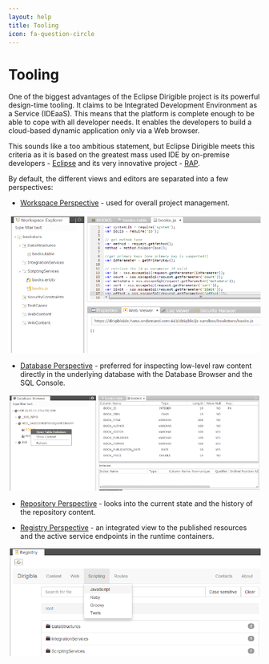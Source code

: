 ```yaml
---
layout: help
title: Tooling
icon: fa-question-circle
---
```


Tooling
===

One of the biggest advantages of the Eclipse Dirigible project is its powerful design-time tooling. It claims to be Integrated Development Environment as a Service (IDEaaS). This means that the platform is complete enough to be able to cope with all developer needs. It enables the developers to build a cloud-based dynamic application only via a Web browser.

This sounds like a too ambitious statement, but Eclipse Dirigible meets this criteria as it is based on the greatest mass used IDE by on-premise developers - [Eclipse](http://www.eclipse.org) and its very innovative project - [RAP](http://eclipse.org/rap/).

By default, the different views and editors are separated into a few perspectives:

* [Workspace Perspective](workspace_perspective.html) - used for overall project management.

![Entity Service Test](../samples/bookstore/22_books_entity_service_test.png)

* [Database Perspective](database_perspective.html) - preferred for inspecting low-level raw content directly in the underlying database with the Database Browser and the SQL Console.

![DB Table Definition](../samples/bookstore/15_books_db_table_def.png)

* [Repository Perspective](repository_perspective.html) - looks into the current state and the history of the repository content.

* [Registry Perspective](registry.html) - an integrated view to the published resources and the active service endpoints in the runtime containers.

![Entity Service Registry](../samples/bookstore/24_books_entity_service_registry_1.png)
